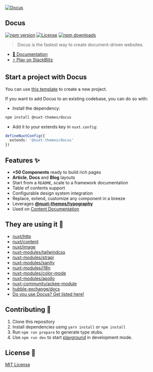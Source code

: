 [![Docus](https://user-images.githubusercontent.com/904724/194751054-9a267ea6-be9d-420b-9935-c76bf30baaf3.png)](https://docus.dev)

## Docus

[![npm version][npm-version-src]][npm-version-href]
[![License][license-src]][license-href]
[![npm downloads][npm-downloads-src]][npm-downloads-href]

> Docus is the fastest way to create document-driven websites.

- [📄 Documentation](https://docus.dev)
- [⚡️ Play on StackBlitz](https://stackblitz.com/github/nuxt-themes/docus-starter)

## Start a project with Docus

You can use [this template](https://github.com/nuxt-themes/docus-starter) to create a new project.

If you want to add Docus to an existing codebase, you can do so with:

- Install the dependency:

```bash
npm install @nuxt-themes/docus
```

- Add it to your extends key in `nuxt.config`:

```ts
defineNuxtConfig({
  extends: '@nuxt-themes/docus'
})
```

## Features ✨

- **+50 Components** ready to build rich pages
- **Article**, **Docs** and **Blog** layouts
- Start from a `README`, scale to a framework documentation
- Table of contents support
- Configurable design system integration
- Replace, extend, customize any component in a breeze
- Leverages [**@nuxt-themes/typography**](https://github.com/nuxt-themes/typography)
- Used on [Content Documentation](https://content.nuxtjs.org)

## They are using it 🎨

- [nuxt/http](https://github.com/nuxt/http)
- [nuxt/content](https://github.com/nuxt/content)
- [nuxt/image](https://github.com/nuxt/image)
- [nuxt-modules/tailwindcss](https://github.com/nuxt-modules/tailwindcss)
- [nuxt-modules/strapi](https://github.com/nuxt-modules/strapi)
- [nuxt-modules/sanity](https://github.com/nuxt-modules/sanity)
- [nuxt-modules/i18n](https://github.com/nuxt-modules/i18n)
- [nuxt-modules/color-mode](https://github.com/nuxt-modules/color-mode)
- [nuxt-modules/apollo](https://github.com/nuxt-modules/apollo)
- [nuxt-community/ackee-module](https://github.com/nuxt-community/ackee-module)
- [hubble-exchange/docs](https://github.com/hubble-exchange/docs)
- [Do you use Docus? Get listed here!](https://github.com/nuxt-themes/docus/issues/713)

## Contributing 🙏

1. Clone this repository
2. Install dependencies using `yarn install` or `npm install`
3. Run `npm run prepare` to generate type stubs.
4. Use `npm run dev` to start [playground](./playground) in development mode.

## License 📎

[MIT License](./LICENSE)

<!-- Badges -->
[npm-version-src]: https://img.shields.io/npm/v/@nuxt-themes/docus/latest.svg?style=flat&colorA=002438&colorB=28CF8D
[npm-version-href]: https://npmjs.com/package/@nuxt-themes/docus

[npm-downloads-src]: https://img.shields.io/npm/dt/@nuxt-themes/docus.svg?style=flat&colorA=002438&colorB=28CF8D
[npm-downloads-href]: https://npmjs.com/package/@nuxt-themes/docus

[license-src]: https://img.shields.io/github/license/nuxt-themes/docus.svg?style=flat&colorA=002438&colorB=28CF8D
[license-href]: https://github.com/nuxt-themes/docus/blob/main/LICENSE
